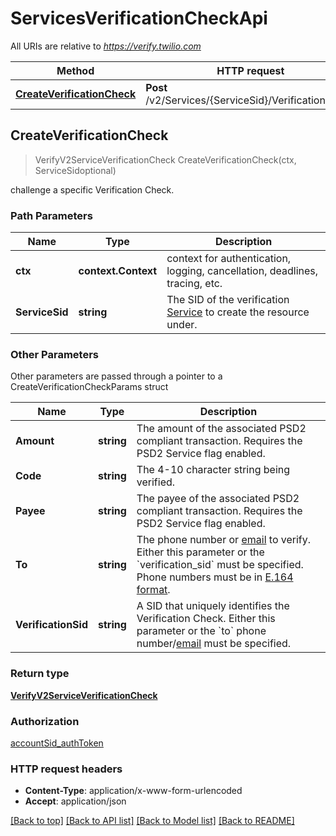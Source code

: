 # ServicesVerificationCheckApi

All URIs are relative to *https://verify.twilio.com*

Method | HTTP request | Description
------------- | ------------- | -------------
[**CreateVerificationCheck**](ServicesVerificationCheckApi.md#CreateVerificationCheck) | **Post** /v2/Services/{ServiceSid}/VerificationCheck | 



## CreateVerificationCheck

> VerifyV2ServiceVerificationCheck CreateVerificationCheck(ctx, ServiceSidoptional)



challenge a specific Verification Check.

### Path Parameters


Name | Type | Description
------------- | ------------- | -------------
**ctx** | **context.Context** | context for authentication, logging, cancellation, deadlines, tracing, etc.
**ServiceSid** | **string** | The SID of the verification [Service](https://www.twilio.com/docs/verify/api/service) to create the resource under.

### Other Parameters

Other parameters are passed through a pointer to a CreateVerificationCheckParams struct


Name | Type | Description
------------- | ------------- | -------------
**Amount** | **string** | The amount of the associated PSD2 compliant transaction. Requires the PSD2 Service flag enabled.
**Code** | **string** | The 4-10 character string being verified.
**Payee** | **string** | The payee of the associated PSD2 compliant transaction. Requires the PSD2 Service flag enabled.
**To** | **string** | The phone number or [email](https://www.twilio.com/docs/verify/email) to verify. Either this parameter or the &#x60;verification_sid&#x60; must be specified. Phone numbers must be in [E.164 format](https://www.twilio.com/docs/glossary/what-e164).
**VerificationSid** | **string** | A SID that uniquely identifies the Verification Check. Either this parameter or the &#x60;to&#x60; phone number/[email](https://www.twilio.com/docs/verify/email) must be specified.

### Return type

[**VerifyV2ServiceVerificationCheck**](VerifyV2ServiceVerificationCheck.md)

### Authorization

[accountSid_authToken](../README.md#accountSid_authToken)

### HTTP request headers

- **Content-Type**: application/x-www-form-urlencoded
- **Accept**: application/json

[[Back to top]](#) [[Back to API list]](../README.md#documentation-for-api-endpoints)
[[Back to Model list]](../README.md#documentation-for-models)
[[Back to README]](../README.md)

